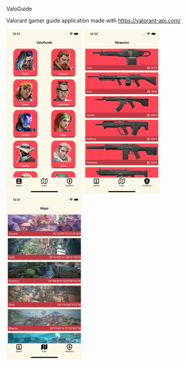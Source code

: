 ValoGuide

Valorant gamer guide application made with  https://valorant-api.com/ 

<p align="float-left">
  <img src="https://github.com/erkutr-prog/ValoGuide/blob/main/src/assets/Agents.png" width="200" title="hover text">
  <img src="https://github.com/erkutr-prog/ValoGuide/blob/main/src/assets/Weapons.png" width="200" title="hover text">
  <img src="https://github.com/erkutr-prog/ValoGuide/blob/main/src/assets/Maps.png" width="200" title="hover text">

</p>